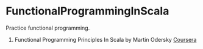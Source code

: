 # FunctionalProgrammingInScala
Practice functional programming.

1. Functional Programming Principles In Scala by Martin Odersky [Coursera](https://www.coursera.org/learn/progfun1)
